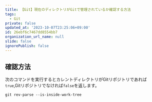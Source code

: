 ```yaml
---
title: 【Git】現在のディレクトリがGitで管理されているか確認する方法
tags:
  - Git
private: false
updated_at: '2023-10-07T23:25:06+09:00'
id: 26ebf6c7467dd8554bb7
organization_url_name: null
slide: false
ignorePublish: false
---
```


## 確認方法

次のコマンドを実行するとカレントディレクトリがGitリポジトリであれば`true`,Gitリポジトリでなければ`false`を返します。

```terminal
git rev-parse --is-inside-work-tree
```
